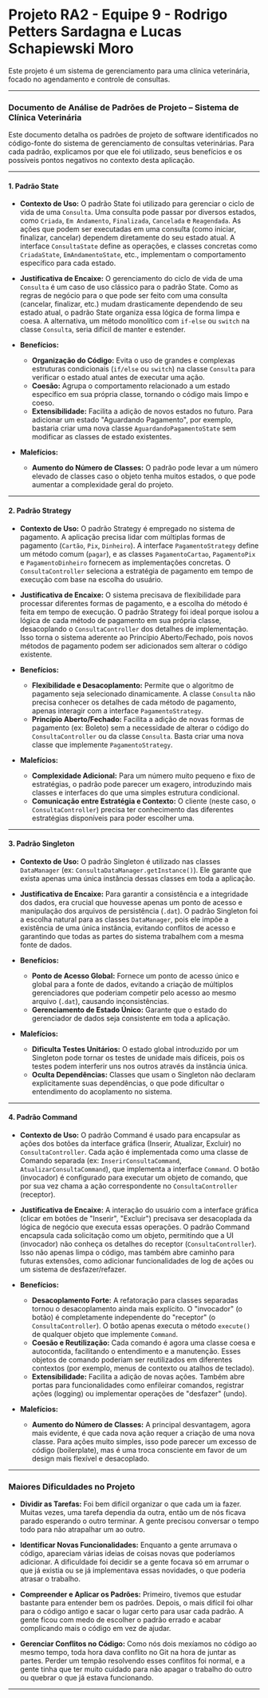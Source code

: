 # Projeto RA2 - Equipe 9 - Rodrigo Petters Sardagna e Lucas Schapiewski Moro

Este projeto é um sistema de gerenciamento para uma clínica veterinária, focado no agendamento e controle de consultas.

---

### **Documento de Análise de Padrões de Projeto – Sistema de Clínica Veterinária**

Este documento detalha os padrões de projeto de software identificados no código-fonte do sistema de gerenciamento de consultas veterinárias. Para cada padrão, explicamos por que ele foi utilizado, seus benefícios e os possíveis pontos negativos no contexto desta aplicação.

---

#### **1. Padrão State**

*   **Contexto de Uso:** O padrão State foi utilizado para gerenciar o ciclo de vida de uma `Consulta`. Uma consulta pode passar por diversos estados, como `Criada`, `Em Andamento`, `Finalizada`, `Cancelada` e `Reagendada`. As ações que podem ser executadas em uma consulta (como iniciar, finalizar, cancelar) dependem diretamente do seu estado atual. A interface `ConsultaState` define as operações, e classes concretas como `CriadaState`, `EmAndamentoState`, etc., implementam o comportamento específico para cada estado.

*   **Justificativa de Encaixe:** O gerenciamento do ciclo de vida de uma `Consulta` é um caso de uso clássico para o padrão State. Como as regras de negócio para o que pode ser feito com uma consulta (cancelar, finalizar, etc.) mudam drasticamente dependendo de seu estado atual, o padrão State organiza essa lógica de forma limpa e coesa. A alternativa, um método monolítico com `if-else` ou `switch` na classe `Consulta`, seria difícil de manter e estender.

*   **Benefícios:**
    *   **Organização do Código:** Evita o uso de grandes e complexas estruturas condicionais (`if/else` ou `switch`) na classe `Consulta` para verificar o estado atual antes de executar uma ação.
    *   **Coesão:** Agrupa o comportamento relacionado a um estado específico em sua própria classe, tornando o código mais limpo e coeso.
    *   **Extensibilidade:** Facilita a adição de novos estados no futuro. Para adicionar um estado "Aguardando Pagamento", por exemplo, bastaria criar uma nova classe `AguardandoPagamentoState` sem modificar as classes de estado existentes.

*   **Malefícios:**
    *   **Aumento do Número de Classes:** O padrão pode levar a um número elevado de classes caso o objeto tenha muitos estados, o que pode aumentar a complexidade geral do projeto.

---

#### **2. Padrão Strategy**

*   **Contexto de Uso:** O padrão Strategy é empregado no sistema de pagamento. A aplicação precisa lidar com múltiplas formas de pagamento (`Cartão`, `Pix`, `Dinheiro`). A interface `PagamentoStrategy` define um método comum (`pagar`), e as classes `PagamentoCartao`, `PagamentoPix` e `PagamentoDinheiro` fornecem as implementações concretas. O `ConsultaController` seleciona a estratégia de pagamento em tempo de execução com base na escolha do usuário.

*   **Justificativa de Encaixe:** O sistema precisava de flexibilidade para processar diferentes formas de pagamento, e a escolha do método é feita em tempo de execução. O padrão Strategy foi ideal porque isolou a lógica de cada método de pagamento em sua própria classe, desacoplando o `ConsultaController` dos detalhes de implementação. Isso torna o sistema aderente ao Princípio Aberto/Fechado, pois novos métodos de pagamento podem ser adicionados sem alterar o código existente.

*   **Benefícios:**
    *   **Flexibilidade e Desacoplamento:** Permite que o algoritmo de pagamento seja selecionado dinamicamente. A classe `Consulta` não precisa conhecer os detalhes de cada método de pagamento, apenas interagir com a interface `PagamentoStrategy`.
    *   **Princípio Aberto/Fechado:** Facilita a adição de novas formas de pagamento (ex: Boleto) sem a necessidade de alterar o código do `ConsultaController` ou da classe `Consulta`. Basta criar uma nova classe que implemente `PagamentoStrategy`.

*   **Malefícios:**
    *   **Complexidade Adicional:** Para um número muito pequeno e fixo de estratégias, o padrão pode parecer um exagero, introduzindo mais classes e interfaces do que uma simples estrutura condicional.
    *   **Comunicação entre Estratégia e Contexto:** O cliente (neste caso, o `ConsultaController`) precisa ter conhecimento das diferentes estratégias disponíveis para poder escolher uma.

---

#### **3. Padrão Singleton**

*   **Contexto de Uso:** O padrão Singleton é utilizado nas classes `DataManager` (ex: `ConsultaDataManager.getInstance()`). Ele garante que exista apenas uma única instância dessas classes em toda a aplicação.

*   **Justificativa de Encaixe:** Para garantir a consistência e a integridade dos dados, era crucial que houvesse apenas um ponto de acesso e manipulação dos arquivos de persistência (`.dat`). O padrão Singleton foi a escolha natural para as classes `DataManager`, pois ele impõe a existência de uma única instância, evitando conflitos de acesso e garantindo que todas as partes do sistema trabalhem com a mesma fonte de dados.

*   **Benefícios:**
    *   **Ponto de Acesso Global:** Fornece um ponto de acesso único e global para a fonte de dados, evitando a criação de múltiplos gerenciadores que poderiam competir pelo acesso ao mesmo arquivo (`.dat`), causando inconsistências.
    *   **Gerenciamento de Estado Único:** Garante que o estado do gerenciador de dados seja consistente em toda a aplicação.

*   **Malefícios:**
    *   **Dificulta Testes Unitários:** O estado global introduzido por um Singleton pode tornar os testes de unidade mais difíceis, pois os testes podem interferir uns nos outros através da instância única.
    *   **Oculta Dependências:** Classes que usam o Singleton não declaram explicitamente suas dependências, o que pode dificultar o entendimento do acoplamento no sistema.

---

#### **4. Padrão Command**

*   **Contexto de Uso:** O padrão Command é usado para encapsular as ações dos botões da interface gráfica (Inserir, Atualizar, Excluir) no `ConsultaController`. Cada ação é implementada como uma classe de Comando separada (ex: `InserirConsultaCommand`, `AtualizarConsultaCommand`), que implementa a interface `Command`. O botão (invocador) é configurado para executar um objeto de comando, que por sua vez chama a ação correspondente no `ConsultaController` (receptor).

*   **Justificativa de Encaixe:** A interação do usuário com a interface gráfica (clicar em botões de "Inserir", "Excluir") precisava ser desacoplada da lógica de negócio que executa essas operações. O padrão Command encapsula cada solicitação como um objeto, permitindo que a UI (invocador) não conheça os detalhes do receptor (`ConsultaController`). Isso não apenas limpa o código, mas também abre caminho para futuras extensões, como adicionar funcionalidades de log de ações ou um sistema de desfazer/refazer.

*   **Benefícios:**
    *   **Desacoplamento Forte:** A refatoração para classes separadas tornou o desacoplamento ainda mais explícito. O "invocador" (o botão) é completamente independente do "receptor" (o `ConsultaController`). O botão apenas executa o método `execute()` de qualquer objeto que implemente `Command`.
    *   **Coesão e Reutilização:** Cada comando é agora uma classe coesa e autocontida, facilitando o entendimento e a manutenção. Esses objetos de comando poderiam ser reutilizados em diferentes contextos (por exemplo, menus de contexto ou atalhos de teclado).
    *   **Extensibilidade:** Facilita a adição de novas ações. Também abre portas para funcionalidades como enfileirar comandos, registrar ações (logging) ou implementar operações de "desfazer" (undo).

*   **Malefícios:**
    *   **Aumento do Número de Classes:** A principal desvantagem, agora mais evidente, é que cada nova ação requer a criação de uma nova classe. Para ações muito simples, isso pode parecer um excesso de código (boilerplate), mas é uma troca consciente em favor de um design mais flexível e desacoplado.

---

### **Maiores Dificuldades no Projeto**

*   **Dividir as Tarefas:** Foi bem difícil organizar o que cada um ia fazer. Muitas vezes, uma tarefa dependia da outra, então um de nós ficava parado esperando o outro terminar. A gente precisou conversar o tempo todo para não atrapalhar um ao outro.

*   **Identificar Novas Funcionalidades:** Enquanto a gente arrumava o código, apareciam várias ideias de coisas novas que poderíamos adicionar. A dificuldade foi decidir se a gente focava só em arrumar o que já existia ou se já implementava essas novidades, o que poderia atrasar o trabalho.

*   **Compreender e Aplicar os Padrões:** Primeiro, tivemos que estudar bastante para entender bem os padrões. Depois, o mais difícil foi olhar para o código antigo e sacar o lugar certo para usar cada padrão. A gente ficou com medo de escolher o padrão errado e acabar complicando mais o código em vez de ajudar.

*   **Gerenciar Conflitos no Código:** Como nós dois mexíamos no código ao mesmo tempo, toda hora dava conflito no Git na hora de juntar as partes. Perder um tempão resolvendo esses conflitos foi normal, e a gente tinha que ter muito cuidado para não apagar o trabalho do outro ou quebrar o que já estava funcionando.

---

